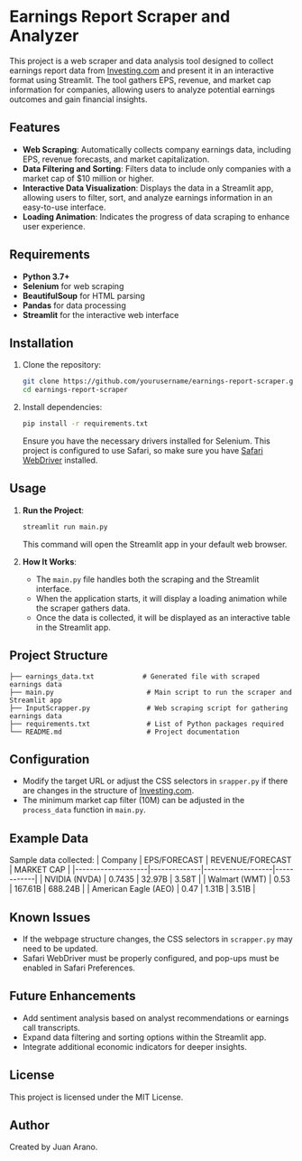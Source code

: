# Earnings Report Scraper and Analyzer

This project is a web scraper and data analysis tool designed to collect earnings report data from [Investing.com](https://www.investing.com/earnings-calendar/) and present it in an interactive format using Streamlit. The tool gathers EPS, revenue, and market cap information for companies, allowing users to analyze potential earnings outcomes and gain financial insights.

## Features

- **Web Scraping**: Automatically collects company earnings data, including EPS, revenue forecasts, and market capitalization.
- **Data Filtering and Sorting**: Filters data to include only companies with a market cap of $10 million or higher.
- **Interactive Data Visualization**: Displays the data in a Streamlit app, allowing users to filter, sort, and analyze earnings information in an easy-to-use interface.
- **Loading Animation**: Indicates the progress of data scraping to enhance user experience.

## Requirements

- **Python 3.7+**
- **Selenium** for web scraping
- **BeautifulSoup** for HTML parsing
- **Pandas** for data processing
- **Streamlit** for the interactive web interface

## Installation

1. Clone the repository:
   ```bash
   git clone https://github.com/yourusername/earnings-report-scraper.git
   cd earnings-report-scraper
   ```

2. Install dependencies:
   ```bash
   pip install -r requirements.txt
   ```

   Ensure you have the necessary drivers installed for Selenium. This project is configured to use Safari, so make sure you have [Safari WebDriver](https://developer.apple.com/documentation/webkit/testing_with_webdriver_in_safari) installed.

## Usage

1. **Run the Project**:
   ```bash
   streamlit run main.py
   ```

   This command will open the Streamlit app in your default web browser.

2. **How It Works**:
   - The `main.py` file handles both the scraping and the Streamlit interface.
   - When the application starts, it will display a loading animation while the scraper gathers data.
   - Once the data is collected, it will be displayed as an interactive table in the Streamlit app.

## Project Structure

```plaintext
├── earnings_data.txt            # Generated file with scraped earnings data
├── main.py                       # Main script to run the scraper and Streamlit app
├── InputScrapper.py              # Web scraping script for gathering earnings data
├── requirements.txt              # List of Python packages required
└── README.md                     # Project documentation
```

## Configuration

- Modify the target URL or adjust the CSS selectors in `srapper.py` if there are changes in the structure of [Investing.com](https://www.investing.com/earnings-calendar/).
- The minimum market cap filter (10M) can be adjusted in the `process_data` function in `main.py`.

## Example Data

Sample data collected:
| Company            | EPS/FORECAST | REVENUE/FORECAST | MARKET CAP |
|--------------------|--------------|-------------------|------------|
| NVIDIA (NVDA)      | 0.7435       | 32.97B           | 3.58T      |
| Walmart (WMT)      | 0.53         | 167.61B          | 688.24B    |
| American Eagle (AEO) | 0.47       | 1.31B            | 3.51B      |

## Known Issues

- If the webpage structure changes, the CSS selectors in `scrapper.py` may need to be updated.
- Safari WebDriver must be properly configured, and pop-ups must be enabled in Safari Preferences.

## Future Enhancements

- Add sentiment analysis based on analyst recommendations or earnings call transcripts.
- Expand data filtering and sorting options within the Streamlit app.
- Integrate additional economic indicators for deeper insights.

## License

This project is licensed under the MIT License.

## Author

Created by Juan Arano.
